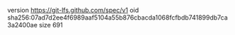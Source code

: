version https://git-lfs.github.com/spec/v1
oid sha256:07ad7d2ee4f6989aaf5104a55b876cbacda1068fcfbdb741899db7ca3a2400ae
size 691
